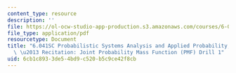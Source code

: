 ```yaml
---
content_type: resource
description: ''
file: https://ol-ocw-studio-app-production.s3.amazonaws.com/courses/6-041sc-probabilistic-systems-analysis-and-applied-probability-fall-2013/6cb1c8933de54bd9c520b5c9ce42f8cb_MIT6_041SCF13_Joint_PMF_Drill1_300k.pdf
file_type: application/pdf
resourcetype: Document
title: "6.041SC Probabilistic Systems Analysis and Applied Probability, Fall 2013Transcript\
  \ \u2013 Recitation: Joint Probability Mass Function (PMF) Drill 1"
uid: 6cb1c893-3de5-4bd9-c520-b5c9ce42f8cb
---
```

